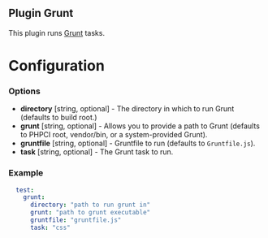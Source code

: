 Plugin Grunt
------------

This plugin runs [Grunt](http://gruntjs.com/) tasks.

Configuration
=============

### Options

- **directory** [string, optional] - The directory in which to run Grunt (defaults to build root.)
- **grunt** [string, optional] -  Allows you to provide a path to Grunt (defaults to PHPCI root, vendor/bin, or a system-provided Grunt).
- **gruntfile** [string, optional] - Gruntfile to run (defaults to `Gruntfile.js`).
- **task** [string, optional] - The Grunt task to run.

### Example

```yml
  test:
    grunt:
      directory: "path to run grunt in"
      grunt: "path to grunt executable"
      gruntfile: "gruntfile.js"
      task: "css"
```
